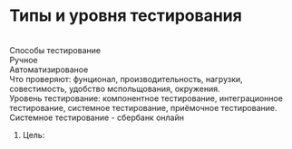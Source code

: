# Типы и уровня тестирования
<br> Способы тестирование 
<br> Ручное
<br> Автоматизированое
<br> Что проверяют: фунционал, производительность, нагрузки, совестимость, удобство мспольщования, окружения.
<br> Уровень тестирование: компонентное тестирование, интеграционное тестирование, системное тестирование, приёмочное тестирование.
<br> Системное тестирование - сбербанк онлайн
 1. Цель: 
